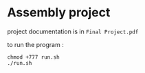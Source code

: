 # Assembly project
project documentation is in `Final Project.pdf`
 
 to run the program :
 

    chmod +777 run.sh
    ./run.sh


